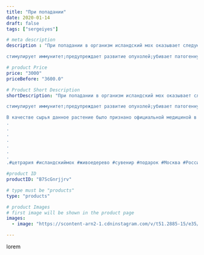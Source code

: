 ```yaml
---
title: "При попадании"
date: 2020-01-14
draft: false
tags: ["sergeiyes"]

# meta description
description : "При попадании в организм исландский мох оказывает следующее воздействие:

стимулирует иммунитет;предупреждает развитие опухолей;убивает патогенную флору (особен"

# product Price
price: "3000"
priceBefore: "3600.0"

# Product Short Description
shortDescription: "При попадании в организм исландский мох оказывает следующее воздействие:

стимулирует иммунитет;предупреждает развитие опухолей;убивает патогенную флору (особенно эффективно действует на микобактерии туберкулеза, хеликобактер пилори, грибки, вирусы, стафилококки и стрептококки);повышает тонус;ускоряет заживление тканей;останавливает кровотечение;помогает отхождению мокроты (муколитические свойства);оптимизирует работу желудка;успокаивает нервную систему;улучшает аппетит.

В качестве сырья данное растение было признано официальной медициной в XIX веке, однако народные целители начали использовать цетрарию за много веков до этого. Использовалось растение и в кулинарии. Из него приготавливали желе и десерты, добавляли к мясу и рыбе.
.
.
.
.
.
.
.
.#цетрария #исландскиймох #живоедерево #сувенир #подарок #Москва #Россия #Пятигорск #ставрополь #железноводск #кисловодск #минаральныеводы #георгиевск #краснодар"

#product ID
productID: "B7ScGnrjjrv"

# type must be "products"
type: "products"

# product Images
# first image will be shown in the product page
images:
  - image: "https://scontent-arn2-1.cdninstagram.com/v/t51.2885-15/e35/80694480_588200325300914_3549533847336197611_n.jpg?se=7&tp=1&_nc_ht=scontent-arn2-1.cdninstagram.com&_nc_cat=102&_nc_ohc=pmG67GuMuHEAX_y_CnT&ccb=7-4&oh=601622c82ecf93a1a9424e4f9833c5c4&oe=60852EC2&_nc_sid=86f79a&ig_cache_key=MjIyMDk2MTE2NjQ3MjkxOTc5MQ%3D%3D.2-ccb7-4"

---
```

lorem
